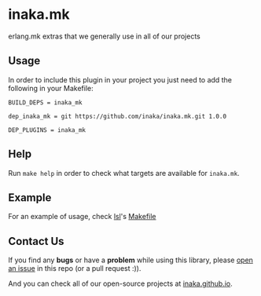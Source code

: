 # inaka.mk

erlang.mk extras that we generally use in all of our projects

## Usage

In order to include this plugin in your project you just need to add the
following in your Makefile:

```make
BUILD_DEPS = inaka_mk

dep_inaka_mk = git https://github.com/inaka/inaka.mk.git 1.0.0

DEP_PLUGINS = inaka_mk
```

## Help

Run `make help` in order to check what targets are available for
`inaka.mk`.

## Example

For an example of usage, check [lsl](https://github.com/inaka/lsl)'s [Makefile](https://github.com/inaka/lsl/blob/master/Makefile)

## Contact Us

If you find any **bugs** or have a **problem** while using this library, please
[open an issue](https://github.com/inaka/elvis/issues/new) in this repo
(or a pull request :)).

And you can check all of our open-source projects at [inaka.github.io](http://inaka.github.io).
